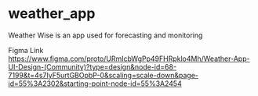 # weather_app

Weather Wise is an app used for forecasting and monitoring

Figma Link
https://www.figma.com/proto/URmIcbWgPp49FHRpklo4Mh/Weather-App-UI-Design-(Community)?type=design&node-id=68-7199&t=4s7IyF5urtGBOpbP-0&scaling=scale-down&page-id=55%3A2302&starting-point-node-id=55%3A2454

